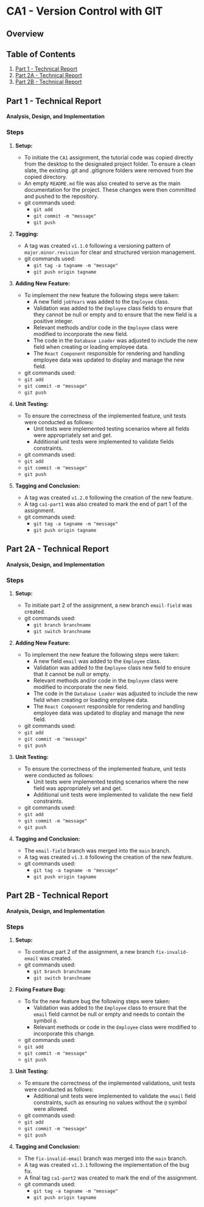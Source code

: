 # CA1 - Version Control with GIT

## Overview

## Table of Contents

1. [Part 1 - Technical Report](#part-1---technical-report)
2. [Part 2A - Technical Report](#part-2A---technical-report)
3. [Part 2B - Technical Report](#part-2B---technical-report)

## Part 1 - Technical Report

#### Analysis, Design, and Implementation

### Steps

1. **Setup:**
    - To initiate the `CA1` assignment, the tutorial code was copied directly from the desktop to the designated project
      folder. To ensure a clean slate, the existing .git and .gitignore folders were removed from the copied directory.
    - An empty `README.md` file was also created to serve as the main documentation for the project. These changes were
      then committed and pushed to the repository.
    - git commands used:
        - `git add`
        - `git commit -m "message"`
        - `git push`


2. **Tagging:**
    - A tag was created `v1.1.0` following a versioning pattern of `major.minor.revision` for clear and structured version
      management.
    - git commands used:
        - `git tag -a tagname -m "message"`
        - `git push origin tagname`


3. **Adding New Feature:**
    - To implement the new feature the following steps were taken:
        - A new field `jobYears` was added to the `Employee` class.
        - Validation was added to the `Employee` class fields to ensure that they cannot be null or empty and to ensure
          that the new field is a positive integer.
        - Relevant methods and/or code in the `Employee` class were modified to incorporate the new field.
        - The code in the `Database Loader` was adjusted to include the new field when creating or loading
          employee data.
        - The `React Component` responsible for rendering and handling employee data was updated to display and manage the
          new field.
    - git commands used:
    - `git add`
    - `git commit -m "message"`
    - `git push`


4. **Unit Testing:**
    - To ensure the correctness of the implemented feature, unit tests were conducted as follows:
        - Unit tests were implemented testing scenarios where all fields were appropriately set and get.
        - Additional unit tests were implemented to validate fields constraints.
    - git commands used:
    - `git add`
    - `git commit -m "message"`
    - `git push`


5. **Tagging and Conclusion:**
    - A tag was created `v1.2.0` following the creation of the new feature.
    - A tag `ca1-part1` was also created to mark the end of part 1 of the assignment.
    - git commands used:
        - `git tag -a tagname -m "message"`
        - `git push origin tagname`


## Part 2A - Technical Report

#### Analysis, Design, and Implementation

### Steps

1. **Setup:**
   - To initiate part 2 of the assignment, a new branch `email-field` was created.
   - git commands used:
      - `git branch branchname`
      - `git switch branchname`

3. **Adding New Feature:**
   - To implement the new feature the following steps were taken:
      - A new field `email` was added to the `Employee` class.
     - Validation was added to the `Employee` class new field to ensure that it cannot be null or empty.
     - Relevant methods and/or code in the `Employee` class were modified to incorporate the new field.
     - The code in the `Database Loader` was adjusted to include the new field when creating or loading
       employee data.
     - The `React Component` responsible for rendering and handling employee data was updated to display and manage the
       new field.
   - git commands used:
   - `git add`
   - `git commit -m "message"`
   - `git push`


4. **Unit Testing:**
    - To ensure the correctness of the implemented feature, unit tests were conducted as follows:
        - Unit tests were implemented testing scenarios where the new field was appropriately set and get.
        - Additional unit tests were implemented to validate the new field constraints.
   - git commands used:
   - `git add`
   - `git commit -m "message"`
   - `git push`


5. **Tagging and Conclusion:**
   - The `email-field` branch was merged into the `main` branch.
   - A tag was created `v1.3.0` following the creation of the new feature.
   - git commands used:
      - `git tag -a tagname -m "message"`
      - `git push origin tagname`


## Part 2B - Technical Report

#### Analysis, Design, and Implementation

### Steps

1. **Setup:**
   - To continue part 2 of the assignment, a new branch `fix-invalid-email` was created.
   - git commands used:
      - `git branch branchname`
      - `git switch branchname`

3. **Fixing Feature Bug:**
   - To fix the new feature bug the following steps were taken:
      - Validation was added to the `Employee` class to ensure that the `email` field cannot be null or empty and needs to contain the symbol `@`.
      - Relevant methods or code in the `Employee` class were modified to incorporate this change.
   - git commands used:
   - `git add`
   - `git commit -m "message"`
   - `git push`


4. **Unit Testing:**
   - To ensure the correctness of the implemented validations, unit tests were conducted as follows:
      - Additional unit tests were implemented to validate the `email` field constraints, such as ensuring no values without the `@` symbol were allowed.
   - git commands used:
   - `git add`
   - `git commit -m "message"`
   - `git push`


5. **Tagging and Conclusion:**
   - The `fix-invalid-email` branch was merged into the `main` branch.
   - A tag was created `v1.3.1` following the implementation of the bug fix.
   - A final tag `ca1-part2` was created to mark the end of the assignment.
   - git commands used:
      - `git tag -a tagname -m "message"`
      - `git push origin tagname`